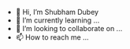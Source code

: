 - 👋 Hi, I’m Shubham Dubey
- 🌱 I’m currently learning ...
- 💞️ I’m looking to collaborate on ...
- 📫 How to reach me ...

<!---
shbhamdbey/shbhamdbey is a ✨ special ✨ repository because its `README.md` (this file) appears on your GitHub profile.
You can click the Preview link to take a look at your changes.
--->
